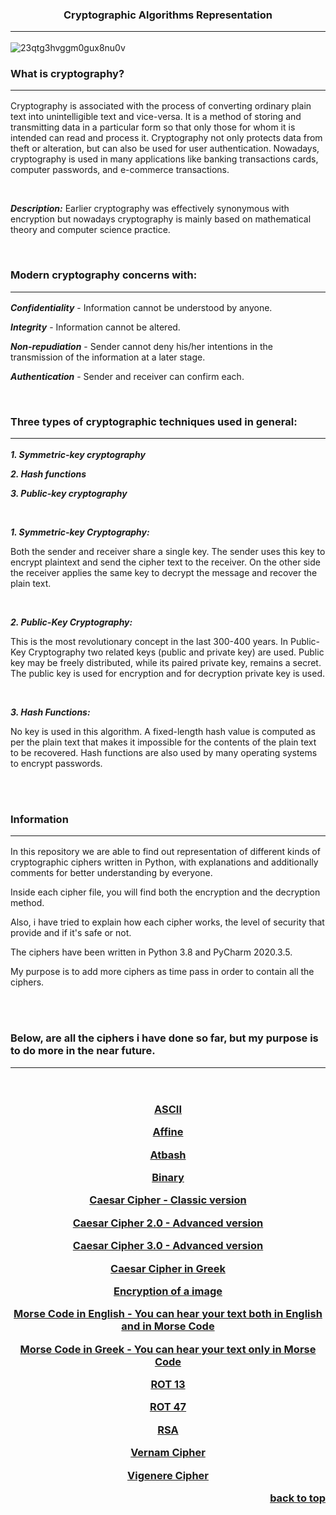 <h3 align="center">Cryptographic Algorithms Representation<hr></h1></h3>


![23qtg3hvggm0gux8nu0v](https://user-images.githubusercontent.com/64365608/120760101-676ec180-c51c-11eb-8533-df10375bd938.jpg)


<h3 align="centre"> What is cryptography? <hr></h1>
 
Cryptography is associated with the process of converting ordinary plain text into unintelligible text and vice-versa. 
It is a method of storing and transmitting data in a particular form so that only those for whom it is intended can read and process it. 
Cryptography not only protects data from theft or alteration, but can also be used for user authentication.
Nowadays, cryptography is used in many applications like banking transactions cards, computer passwords, and e-commerce transactions.

<br>

***Description:*** Earlier cryptography was effectively synonymous with encryption but nowadays cryptography is mainly based on mathematical theory and computer science practice.

<br>


<h3 align="centre"> Modern cryptography concerns with: <hr></h1>  


***Confidentiality*** - Information cannot be understood by anyone.

***Integrity*** - Information cannot be altered.

***Non-repudiation*** - Sender cannot deny his/her intentions in the transmission of the information at a later stage.

***Authentication*** - Sender and receiver can confirm each.

<br>


<h3 align="centre">Three types of cryptographic techniques used in general:<hr></h1>  

***1. Symmetric-key cryptography***

***2. Hash functions***

***3. Public-key cryptography***

<br>


<!---- Different kind of Cryptography ---->

***1. Symmetric-key Cryptography:*** 

Both the sender and receiver share a single key. The sender uses this key to encrypt plaintext and send the cipher text to the receiver. On the other side the receiver applies the same key to decrypt the message and recover the plain text.

<br>

***2. Public-Key Cryptography:*** 

This is the most revolutionary concept in the last 300-400 years. In Public-Key Cryptography two related keys (public and private key) are used. Public key may be freely distributed, while its paired private key, remains a secret. The public key is used for encryption and for decryption private key is used.

<br>

***3. Hash Functions:***

No key is used in this algorithm. A fixed-length hash value is computed as per the plain text that makes it impossible for the contents of the plain text to be recovered. Hash functions are also used by many operating systems to encrypt passwords.
<br>


<br><br>


<!---- Information ---->
<h3 align="left">Information<hr></h1> </p> 

In this repository we are able to find out representation of different kinds of cryptographic ciphers written in Python, with explanations and 	additionally comments for better understanding by everyone.

Inside each cipher file, you will find both the encryption and the decryption method.

Also, i have tried to explain how each cipher works, the level of security that provide and if it's safe or not.

The ciphers have been written in Python 3.8 and PyCharm 2020.3.5.

My purpose is to add more ciphers as time pass in order to contain all the ciphers.

</p> 

<br>
<br>

<h3 align="centre">Below, are all the ciphers i have done so far, but my purpose is to do more in the near future.<hr></h1>  

<br>
<h3 align="center">
 
  [ASCII](https://github.com/Arkantos-13/Cryptographic_Algorithms/blob/main/ASCII%20Table%20Cipher.py)
 
  [Affine](https://github.com/Arkantos-13/Cryptographic_Algorithms/blob/main/Affine%20Cipher.py) 
 
  [Atbash](https://github.com/Arkantos-13/Cryptographic_Algorithms/blob/main/Atbash%20Cipher.py)
 
  [Binary](https://github.com/Arkantos-13/Cryptographic_Algorithms/blob/main/Binary%20Cipher.py)
 
  [Caesar Cipher - Classic version](https://github.com/Arkantos-13/Cryptographic_Algorithms/blob/main/Caesar%20Cipher%20Classic%201.0.py)
 
  [Caesar Cipher 2.0 - Advanced version](https://github.com/Arkantos-13/Cryptographic_Algorithms/blob/main/Caesar%20Cipher%20Improvement%202.0.py)
 
  [Caesar Cipher 3.0 - Advanced version](https://github.com/Arkantos-13/Cryptographic_Algorithms/blob/main/Caesar%20Cipher%20Improvement%203.0.py)
 
  [Caesar Cipher in Greek](https://github.com/Arkantos-13/Cryptographic_Algorithms/blob/main/Caesar%20Cipher%20in%20Greek.py)
 
  [Encryption of a image](https://github.com/Arkantos-13/Cryptographic_Algorithms/blob/main/Encryption%20of%20a%20Picture.py)
 
  [Morse Code in English - You can hear your text both in English and in Morse Code](https://github.com/Arkantos-13/Cryptographic_Algorithms/blob/main/Morse%20Cipher%20in%20English.py)
 
  [Morse Code in Greek - You can hear your text only in Morse Code](https://github.com/Arkantos-13/Cryptographic_Algorithms/blob/main/Morse%20Cipher%20in%20Greek.py)
 
  [ROT 13](https://github.com/Arkantos-13/Cryptographic_Algorithms/blob/main/ROT13.py)
 
  [ROT 47](https://github.com/Arkantos-13/Cryptographic_Algorithms/blob/main/ROT47.py)
 
  [RSA](https://github.com/Arkantos-13/Cryptographic_Algorithms/blob/main/RSA%20Cipher.py)
 
  [Vernam Cipher](https://github.com/Arkantos-13/Cryptographic_Algorithms/blob/main/Vernam%20Cipher.py)
 
  [Vigenere Cipher](https://github.com/Arkantos-13/Cryptographic_Algorithms/blob/main/Vigenere%20Cipher.py)

</p>


<p align="right"> <a href="#top">back to top</a> </p>

